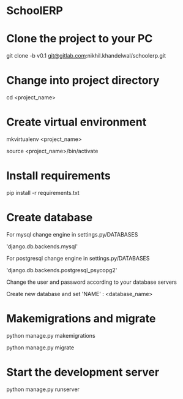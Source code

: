 # SchoolERP

# Clone the project to your PC

git clone -b v0.1 git@gitlab.com:nikhil.khandelwal/schoolerp.git

# Change into project directory

cd <project_name>

# Create virtual environment

mkvirtualenv <project_name>

source <project_name>/bin/activate

# Install requirements

pip install -r requirements.txt

# Create database 

For mysql change engine in settings.py/DATABASES

'django.db.backends.mysql'

For postgresql change engine in settings.py/DATABASES

'django.db.backends.postgresql_psycopg2'

Change the user and password according to your database servers

Create new database and set 'NAME' : <database_name>


# Makemigrations and migrate
python manage.py makemigrations

python manage.py migrate

# Start the development server

python manage.py runserver

